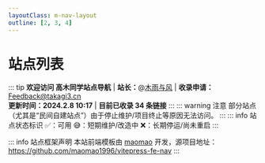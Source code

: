 ```yaml
---
layoutClass: m-nav-layout
outline: [2, 3, 4]
---
```


<script setup>
import MNavLinks from './components/MNavLinks.vue'

import { NAV_DATA } from './data'
</script>
<style src="./index.scss"></style>

# 站点列表

::: tip
**欢迎访问 高木同学站点导航** |
**站长：**@[木雨与风](https://mufeng086.com) |
**收录申请：**[Feedback@takagi3.cn](mailto:feedback@takagi3.cn)<br>
**更新时间：2024.2.8 10:17** | **目前已收录 34 条链接**
:::
::: warning 注意
部分站点（尤其是“民间自建站点”）由于停止维护/项目终止等原因无法访问。
:::
::: info 站点状态标识
✅：可用 😅：短期维护/改造中 ❌：长期停运/尚未重启
:::

<MNavLinks v-for="{title, items} in NAV_DATA" :title="title" :items="items"/>

::: info 站点框架声明
本站前端模板由 [maomao](https://github.com/maomao1996) 开发，源项目地址：https://github.com/maomao1996/vitepress-fe-nav
:::
